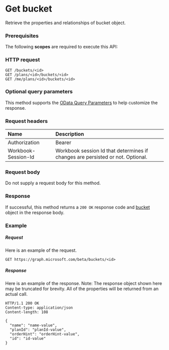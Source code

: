 # Get bucket

Retrieve the properties and relationships of bucket object.
### Prerequisites
The following **scopes** are required to execute this API: 
### HTTP request
<!-- { "blockType": "ignored" } -->
```http
GET /buckets/<id>
GET /plans/<id>/buckets/<id>
GET /me/plans/<id>/buckets/<id>
```
### Optional query parameters
This method supports the [OData Query Parameters](http://graph.microsoft.io/docs/overview/query_parameters) to help customize the response.

### Request headers
| Name      |Description|
|:----------|:----------|
| Authorization  | Bearer <code>|
| Workbook-Session-Id  | Workbook session Id that determines if changes are persisted or not. Optional.|

### Request body
Do not supply a request body for this method.
### Response
If successful, this method returns a `200 OK` response code and [bucket](../resources/bucket.md) object in the response body.
### Example
##### Request
Here is an example of the request.
<!-- {
  "blockType": "request",
  "name": "get_bucket"
}-->
```http
GET https://graph.microsoft.com/beta/buckets/<id>
```
##### Response
Here is an example of the response. Note: The response object shown here may be truncated for brevity. All of the properties will be returned from an actual call.
<!-- {
  "blockType": "response",
  "truncated": true,
  "@odata.type": "microsoft.graph.bucket"
} -->
```http
HTTP/1.1 200 OK
Content-type: application/json
Content-length: 108

{
  "name": "name-value",
  "planId": "planId-value",
  "orderHint": "orderHint-value",
  "id": "id-value"
}
```

<!-- uuid: 8fcb5dbc-d5aa-4681-8e31-b001d5168d79
2015-10-25 14:57:30 UTC -->
<!-- {
  "type": "#page.annotation",
  "description": "Get bucket",
  "keywords": "",
  "section": "documentation",
  "tocPath": ""
}-->
